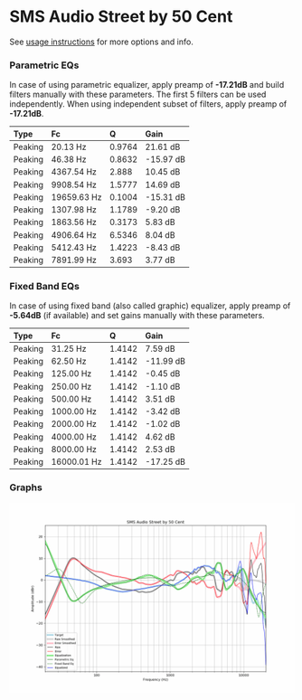 # SMS Audio Street by 50 Cent
See [usage instructions](https://github.com/jaakkopasanen/AutoEq#usage) for more options and info.

### Parametric EQs
In case of using parametric equalizer, apply preamp of **-17.21dB** and build filters manually
with these parameters. The first 5 filters can be used independently.
When using independent subset of filters, apply preamp of **-17.21dB**.

| Type    | Fc          |      Q | Gain      |
|:--------|:------------|:-------|:----------|
| Peaking | 20.13 Hz    | 0.9764 | 21.61 dB  |
| Peaking | 46.38 Hz    | 0.8632 | -15.97 dB |
| Peaking | 4367.54 Hz  | 2.888  | 10.45 dB  |
| Peaking | 9908.54 Hz  | 1.5777 | 14.69 dB  |
| Peaking | 19659.63 Hz | 0.1004 | -15.31 dB |
| Peaking | 1307.98 Hz  | 1.1789 | -9.20 dB  |
| Peaking | 1863.56 Hz  | 0.3173 | 5.83 dB   |
| Peaking | 4906.64 Hz  | 6.5346 | 8.04 dB   |
| Peaking | 5412.43 Hz  | 1.4223 | -8.43 dB  |
| Peaking | 7891.99 Hz  | 3.693  | 3.77 dB   |

### Fixed Band EQs
In case of using fixed band (also called graphic) equalizer, apply preamp of **-5.64dB**
(if available) and set gains manually with these parameters.

| Type    | Fc          |      Q | Gain      |
|:--------|:------------|:-------|:----------|
| Peaking | 31.25 Hz    | 1.4142 | 7.59 dB   |
| Peaking | 62.50 Hz    | 1.4142 | -11.99 dB |
| Peaking | 125.00 Hz   | 1.4142 | -0.45 dB  |
| Peaking | 250.00 Hz   | 1.4142 | -1.10 dB  |
| Peaking | 500.00 Hz   | 1.4142 | 3.51 dB   |
| Peaking | 1000.00 Hz  | 1.4142 | -3.42 dB  |
| Peaking | 2000.00 Hz  | 1.4142 | -1.02 dB  |
| Peaking | 4000.00 Hz  | 1.4142 | 4.62 dB   |
| Peaking | 8000.00 Hz  | 1.4142 | 2.53 dB   |
| Peaking | 16000.01 Hz | 1.4142 | -17.25 dB |

### Graphs
![](./SMS%20Audio%20Street%20by%2050%20Cent.png)